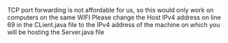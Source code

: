 TCP port forwarding is not affordable for us, so this would only work on computers on the same WIFI
Please change the Host IPv4 address on line 69 in the CLient.java file to the IPv4 address of the machine on which you will be hosting the Server.java file
